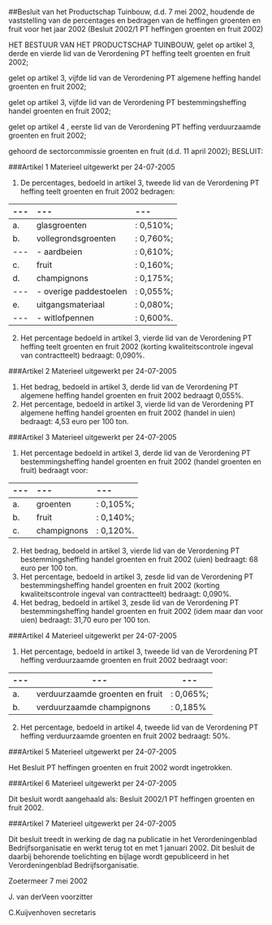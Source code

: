 <meta http-equiv='Content-Type' content='text/html; charset=utf-8' />

##Besluit van het Productschap Tuinbouw, d.d. 7 mei 2002, houdende de vaststelling van de percentages en bedragen van de heffingen groenten en fruit voor het jaar 2002 (Besluit 2002/1 PT heffingen groenten en fruit 2002)

HET BESTUUR VAN HET PRODUCTSCHAP TUINBOUW,
gelet op artikel 3, derde en vierde lid van de Verordening PT heffing teelt groenten en fruit 2002;

gelet op artikel 3, vijfde lid van de Verordening PT algemene heffing handel groenten en fruit 2002;

gelet op artikel 3, vijfde lid van de Verordening PT bestemmingsheffing handel groenten en fruit 2002;

gelet op artikel 4 , eerste lid van de Verordening PT heffing verduurzaamde groenten en fruit 2002; 

gehoord de sectorcommissie groenten en fruit (d.d. 11 april 2002);
BESLUIT:

###Artikel 1 
Materieel uitgewerkt per 24-07-2005 

1. De percentages, bedoeld in artikel 3, tweede lid van de Verordening PT heffing teelt groenten en fruit 2002 bedragen:

| --- | --- | --- |
|:---|:---|:---|
|a. |glasgroenten |: 0,510%; |
|b. |vollegrondsgroenten |: 0,760%; |
| --- |- aardbeien |: 0,610%; |
|c. |fruit |: 0,160%; |
|d. | champignons  |: 0,175%; |
| --- |- overige paddestoelen |: 0,055%; |
|e. |uitgangsmateriaal |: 0,080%; |
| --- |- witlofpennen |: 0,600%. |

2. Het percentage bedoeld in artikel 3, vierde lid van de Verordening PT heffing teelt groenten en fruit 2002 (korting kwaliteitscontrole ingeval van contractteelt) bedraagt: 0,090%.

###Artikel 2 
Materieel uitgewerkt per 24-07-2005 

1. Het bedrag, bedoeld in artikel 3, derde lid van de Verordening PT algemene heffing handel groenten en fruit 2002 bedraagt 0,055%.
2. Het percentage, bedoeld in artikel 3, vierde lid van de Verordening PT algemene heffing handel groenten en fruit 2002 (handel in uien) bedraagt: 4,53 euro per 100 ton.

###Artikel 3 
Materieel uitgewerkt per 24-07-2005 

1. Het percentage bedoeld in artikel 3, derde lid van de Verordening PT bestemmingsheffing handel groenten en fruit 2002 (handel groenten en fruit) bedraagt voor:

| --- | --- | --- |
|:---|:---|:---|
|a. |groenten |: 0,105%; |
|b. |fruit |: 0,140%; |
|c. |champignons |: 0,120%. |

2. Het bedrag, bedoeld in artikel 3, vierde lid van de Verordening PT bestemmingsheffing handel groenten en fruit 2002 (uien) bedraagt: 68 euro per 100 ton.
3. Het percentage, bedoeld in artikel 3, zesde lid van de Verordening PT bestemmingsheffing handel groenten en fruit 2002 (korting kwaliteitscontrole ingeval van contractteelt) bedraagt: 0,090%.
4. Het bedrag, bedoeld in artikel 3, zesde lid van de Verordening PT bestemmingsheffing handel groenten en fruit 2002 (idem maar dan voor uien) bedraagt: 31,70 euro per 100 ton.

###Artikel 4 
Materieel uitgewerkt per 24-07-2005 

1. Het percentage, bedoeld in artikel 3, tweede lid van de Verordening PT heffing verduurzaamde groenten en fruit 2002 bedraagt voor:

| --- | --- | --- |
|---|---|---|
|a. |verduurzaamde groenten en fruit  |: 0,065%; |
|b. |verduurzaamde champignons | : 0,185% |

2. Het percentage, bedoeld in artikel 4, tweede lid van de Verordening PT heffing verduurzaamde groenten en fruit 2002 bedraagt: 50%.

###Artikel 5 
Materieel uitgewerkt per 24-07-2005 

Het Besluit PT heffingen groenten en fruit 2002 wordt ingetrokken.

###Artikel 6 
Materieel uitgewerkt per 24-07-2005 

Dit besluit wordt aangehaald als: Besluit 2002/1 PT heffingen groenten en fruit 2002.

###Artikel 7 
Materieel uitgewerkt per 24-07-2005 

Dit besluit treedt in werking de dag na publicatie in het Verordeningenblad Bedrijfsorganisatie en werkt terug tot en met 1 januari 2002.
Dit besluit de daarbij behorende toelichting en bijlage wordt gepubliceerd in het Verordeningenblad Bedrijfsorganisatie.

Zoetermeer
7 mei 2002

J. van derVeen
voorzitter

C.Kuijvenhoven
secretaris
